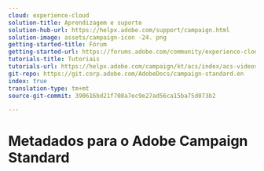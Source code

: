 ```yaml
---
cloud: experience-cloud
solution-title: Aprendizagem e suporte
solution-hub-url: https://helpx.adobe.com/support/campaign.html
solution-image: assets/campaign-icon -24. png
getting-started-title: Fórum
getting-started-url: https://forums.adobe.com/community/experience-cloud/marketing-cloud/campaign/standard
tutorials-title: Tutoriais
tutorials-url: https://helpx.adobe.com/campaign/kt/acs/index/acs-videos.html
git-repo: https://git.corp.adobe.com/AdobeDocs/campaign-standard.en
index: true
translation-type: tm+mt
source-git-commit: 390616bd21f708a7ec9e27ad56ca15ba75d073b2

---
```



# Metadados para o Adobe Campaign Standard

